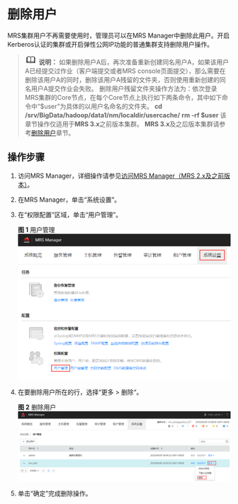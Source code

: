 # 删除用户<a name="mrs_01_0349"></a>

MRS集群用户不再需要使用时，管理员可以在MRS Manager中删除此用户。开启Kerberos认证的集群或开启弹性公网IP功能的普通集群支持删除用户操作。

>![](public_sys-resources/icon-note.gif) **说明：** 
>如果删除用户A后，再次准备重新创建同名用户A，如果该用户A已经提交过作业（客户端提交或者MRS console页面提交），那么需要在删除该用户A的同时，删除该用户A残留的文件夹，否则使用重新创建的同名用户A提交作业会失败。
>删除用户残留文件夹操作方法为：依次登录MRS集群的Core节点，在每个Core节点上执行如下两条命令，其中如下命令中“$user”为具体的以用户名命名的文件夹。
>**cd /srv/BigData/hadoop/data1/nm/localdir/usercache/**
>**rm -rf $user**
>该章节操作仅适用于**MRS 3.x**之前版本集群。
>**MRS 3.x**及之后版本集群请参考[删除用户](删除用户.md)章节。

## 操作步骤<a name="saeccf47691904896b9a5125b3967cb40"></a>

1.  访问MRS Manager，详细操作请参见[访问MRS Manager（MRS 2.x及之前版本）](访问MRS-Manager（MRS-2-x及之前版本）.md)。
2.  在MRS Manager，单击“系统设置”。
3.  在“权限配置”区域，单击“用户管理”。

    **图 1**  用户管理<a name="fig3220924259"></a>  
    ![](figures/用户管理-107.png "用户管理-107")

4.  在要删除用户所在的行，选择“更多  \>  删除“。

    **图 2**  删除用户<a name="fig178114820911"></a>  
    ![](figures/删除用户-110.png "删除用户-110")

5.  单击“确定”完成删除操作。

